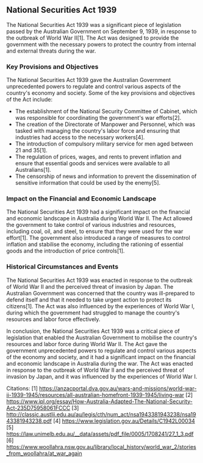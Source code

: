 ## National Securities Act 1939

The National Securities Act 1939 was a significant piece of legislation passed by the Australian Government on September 9, 1939, in response to the outbreak of World War II[1]. The Act was designed to provide the government with the necessary powers to protect the country from internal and external threats during the war. 

### Key Provisions and Objectives

The National Securities Act 1939 gave the Australian Government unprecedented powers to regulate and control various aspects of the country's economy and society. Some of the key provisions and objectives of the Act include:

- The establishment of the National Security Committee of Cabinet, which was responsible for coordinating the government's war efforts[2].
- The creation of the Directorate of Manpower and Personnel, which was tasked with managing the country's labor force and ensuring that industries had access to the necessary workers[4].
- The introduction of compulsory military service for men aged between 21 and 35[1].
- The regulation of prices, wages, and rents to prevent inflation and ensure that essential goods and services were available to all Australians[1].
- The censorship of news and information to prevent the dissemination of sensitive information that could be used by the enemy[5].

### Impact on the Financial and Economic Landscape

The National Securities Act 1939 had a significant impact on the financial and economic landscape in Australia during World War II. The Act allowed the government to take control of various industries and resources, including coal, oil, and steel, to ensure that they were used for the war effort[1]. The government also introduced a range of measures to control inflation and stabilise the economy, including the rationing of essential goods and the introduction of price controls[1].

### Historical Circumstances and Events

The National Securities Act 1939 was enacted in response to the outbreak of World War II and the perceived threat of invasion by Japan. The Australian Government was concerned that the country was ill-prepared to defend itself and that it needed to take urgent action to protect its citizens[1]. The Act was also influenced by the experiences of World War I, during which the government had struggled to manage the country's resources and labor force effectively.

In conclusion, the National Securities Act 1939 was a critical piece of legislation that enabled the Australian Government to mobilise the country's resources and labor force during World War II. The Act gave the government unprecedented powers to regulate and control various aspects of the economy and society, and it had a significant impact on the financial and economic landscape in Australia during the war. The Act was enacted in response to the outbreak of World War II and the perceived threat of invasion by Japan, and it was influenced by the experiences of World War I.

Citations:
[1] https://anzacportal.dva.gov.au/wars-and-missions/world-war-ii-1939-1945/resources/all-australian-homefront-1939-1945/living-war
[2] https://www.ipl.org/essay/How-Australia-Adapted-The-National-Security-Act-235D75958061FCCC
[3] http://classic.austlii.edu.au/au/legis/cth/num_act/nsa1943381943238/nsa1943381943238.pdf
[4] https://www.legislation.gov.au/Details/C1942L00034
[5] https://law.unimelb.edu.au/__data/assets/pdf_file/0005/1708241/27_1_3.pdf
[6] https://www.woollahra.nsw.gov.au/library/local_history/world_war_2/stories_from_woollahra/at_war_again

